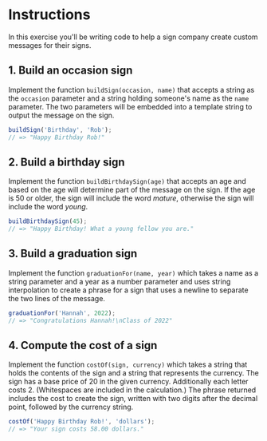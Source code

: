 # Instructions

In this exercise you'll be writing code to help a sign company create custom messages for their signs.

## 1. Build an occasion sign

Implement the function `buildSign(occasion, name)` that accepts a string as the `occasion` parameter and a string holding someone's name as the `name` parameter. The two parameters will be embedded into a template string to output the message on the sign.

```javascript
buildSign('Birthday', 'Rob');
// => "Happy Birthday Rob!"
```

## 2. Build a birthday sign

Implement the function `buildBirthdaySign(age)` that accepts an age and based on the age will determine part of the message on the sign. If the age is 50 or older, the sign will include the word _mature_, otherwise the sign will include the word _young_.

```javascript
buildBirthdaySign(45);
// => "Happy Birthday! What a young fellow you are."
```

## 3. Build a graduation sign

Implement the function `graduationFor(name, year)` which takes a name as a string parameter and a year as a number parameter and uses string interpolation to create a phrase for a sign that uses a newline to separate the two lines of the message.

```javascript
graduationFor('Hannah', 2022);
// => "Congratulations Hannah!\nClass of 2022"
```

## 4. Compute the cost of a sign

Implement the function `costOf(sign, currency)` which takes a string that holds the contents of the sign and a string that represents the currency.
The sign has a base price of 20 in the given currency. Additionally each letter costs 2. (Whitespaces are included in the calculation.)
The phrase returned includes the cost to create the sign, written with two digits after the decimal point, followed by the currency string.

```javascript
costOf('Happy Birthday Rob!', 'dollars');
// => "Your sign costs 58.00 dollars."
```